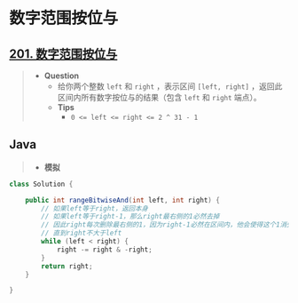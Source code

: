# 数字范围按位与

## [201. 数字范围按位与](https://leetcode.cn/problems/bitwise-and-of-numbers-range/)

> - **Question**
>   - 给你两个整数 `left` 和 `right` ，表示区间 `[left, right]` ，返回此区间内所有数字按位与的结果（包含 `left` 和 `right` 端点）。
>   - **Tips**
>     - `0 <= left <= right <= 2 ^ 31 - 1`

## Java

> - **模拟**

```java
class Solution {

    public int rangeBitwiseAnd(int left, int right) {
        // 如果left等于right，返回本身
        // 如果left等于right-1，那么right最右侧的1必然去掉
        // 因此right每次删除最右侧的1，因为right-1必然在区间内，他会使得这个1消失
        // 直到right不大于left
        while (left < right) {
            right -= right & -right;
        }
        return right;
    }

}
```

